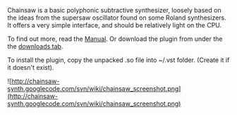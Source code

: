 Chainsaw is a basic polyphonic subtractive synthesizer, loosely based on the ideas from the supersaw oscillator found on some Roland synthesizers. It offers a very simple interface, and should be relatively light on the CPU.

To find out more, read the [Manual](Manual.md). Or download the plugin from under the the [downloads tab](http://code.google.com/p/chainsaw-synth/downloads/list).

To install the plugin, copy the unpacked .so file into ~/.vst folder. (Create it if it doesn't exist).

![http://chainsaw-synth.googlecode.com/svn/wiki/chainsaw_screenshot.png](http://chainsaw-synth.googlecode.com/svn/wiki/chainsaw_screenshot.png)